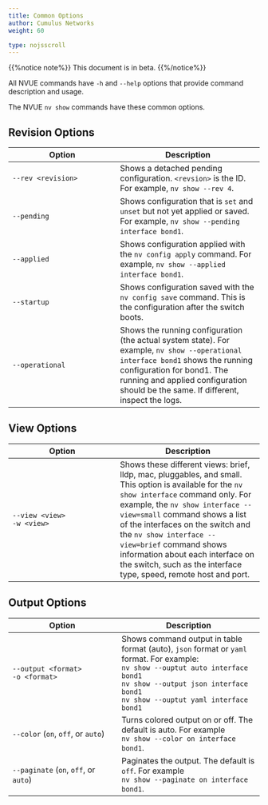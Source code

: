 ```yaml
---
title: Common Options
author: Cumulus Networks
weight: 60

type: nojsscroll
---
```

<style>
h { color: RGB(118,185,0)}
</style>
{{%notice note%}}
This document is in beta.
{{%/notice%}}

All NVUE commands have `-h` and `--help` options that provide command description and usage.

The NVUE `nv show` commands have these common options.

## Revision Options

| <div style="width:200px">Option | Description |
| ------ | ----------- |
|`--rev <revision>` | Shows a detached pending configuration. `<revsion>` is the ID. For example, `nv show --rev 4`. |
|`--pending` | Shows configuration that is `set` and `unset` but not yet applied or saved. For example, `nv show --pending interface bond1`. |
|`--applied` | Shows configuration applied with the `nv config apply` command. For example, `nv show --applied interface bond1`.|
|`--startup` | Shows configuration saved with the `nv config save` command. This is the configuration after the switch boots.|
|`--operational` | Shows the running configuration (the actual system state). For example, `nv show --operational interface bond1` shows the running configuration for bond1. The running and applied configuration should be the same. If different, inspect the logs.|

## View Options

| <div style="width:200px">Option | Description |
| ------ | ----------- |
|`--view <view>`<br>`-w <view>` | Shows these different views: brief, lldp, mac, pluggables, and small. This option is available for the `nv show interface` command only. For example, the `nv show interface --view=small` command shows a list of the interfaces on the switch and the `nv show interface --view=brief` command shows information about each interface on the switch, such as the interface type, speed, remote host and port. |
<!--
| `--filter <filter>` | Filters on column output data. This option is available for the `nv show interface` command only.</br>For example, the `nv show interface --filter mtu=1500` shows only the interfaces with MTU set to 1500.</br>To filter on multiple column outputs, enclose the filter types in parentheses; for example, `nv show interface --filter "type=bridge&mtu=9216"` shows data for bridges with MTU 9216.</br>You can use wildcards; for example, `nv show interface swp1 --filter "ip.address=1*"` shows all IP addresses that start with 1 for swp1.</br>You can filter on all revisions (operational, applied, and pending); for example, `nv show interface --filter "ip.address=1*" --rev=applied` shows all IP addresses that start with 1 for swp1 in the applied revision. |
-->
## Output Options

| <div style="width:200px">Option | Description |
| ------ | ----------- |
| `--output <format>`<br> `-o <format>`| Shows command output in table format (auto), `json` format or `yaml` format. For example:<br>`nv show --ouptut auto interface bond1`<br>`nv show --output json interface bond1`<br>`nv show --ouptut yaml interface bond1`|
| `--color` (`on`, `off`, or `auto`) |  Turns colored output on or off. The default is auto. For example<br>`nv show --color on interface bond1`. |
| `--paginate` (`on`, `off`, or `auto`) | Paginates the output. The default is `off`. For example<br>`nv show --paginate on interface bond1`.  |
